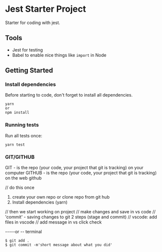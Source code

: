# Jest Starter Project

Starter for coding with jest.

## Tools

- Jest for testing
- Babel to enable nice things like `import` in Node

## Getting Started

### Install dependencies

Before starting to code, don't forget to install all dependencies.

```shell
yarn
or
npm install
```

### Running tests

Run all tests once:

```shell
yarn test
```

### GIT/GITHUB
GIT - is the repo (your code, your project that git is tracking) on your computer
GITHUB - is the repo (your code, your project that git is tracking) on the web github

// do this once
1. create your own repo or clone repo from git hub
2. Install dependencies (yarn)

// then we start working on project
// make changes and save in vs code 
// 'commit' - saving changes to git 2 steps (stage and commit)
// vscode: add files in vscode
//  add message in vs click check

-----or --
terminal
```
$ git add .
$ git commit -m'short message about what you did'
```